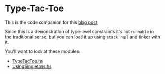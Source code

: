 # Type-Tac-Toe

This is the code companion for this [blog post](http://chrispenner.ca/posts/type-tac-toe);

Since this is a demonstration of type-level constraints it's not `runnable` in the traditional sense, but you can load
it up using `stack repl` and tinker with it.

You'll want to look at these modules:

- [TypeTacToe.hs](./src/TypeTacToe.hs)
- [UsingSingletons.hs](./src/UsingSingletons.hs)
